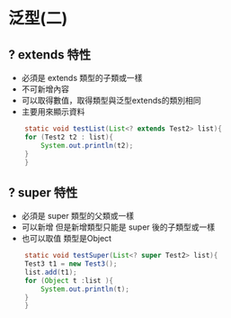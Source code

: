 # 泛型(二)
## ? extends 特性
* 必須是 extends 類型的子類或一樣
*  不可新增內容
* 可以取得數值，取得類型與泛型extends的類別相同
* 主要用來顯示資料
```java
    static void testList(List<? extends Test2> list){
	for (Test2 t2 : list){
	    System.out.println(t2);
	}
    }
```
## ? super 特性
* 必須是 super 類型的父類或一樣
* 可以新增 但是新增類型只能是 super 後的子類型或一樣
* 也可以取值 類型是Object
```java
    static void testSuper(List<? super Test2> list){	
	Test3 t1 = new Test3();
	list.add(t1);
	for (Object t :list ){
	    System.out.println(t);
	}
    }

```

